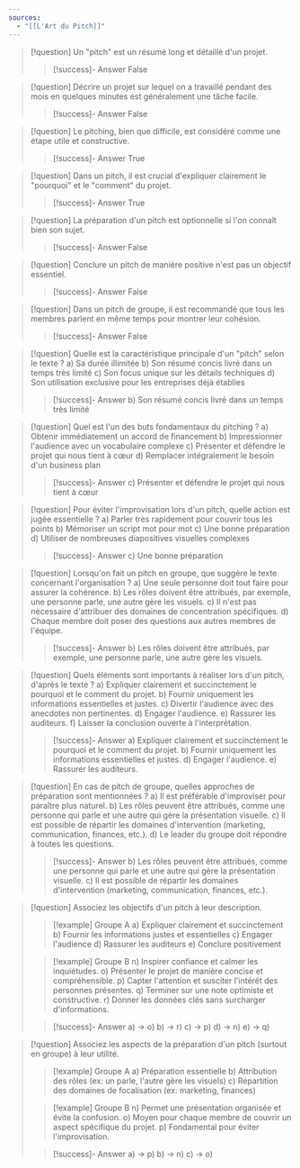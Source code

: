```yaml
---
sources:
  - "[[L'Art du Pitch]]"
---
```

> [!question] Un "pitch" est un résumé long et détaillé d'un projet.
>> [!success]- Answer
>> False

> [!question] Décrire un projet sur lequel on a travaillé pendant des mois en quelques minutes est généralement une tâche facile.
>> [!success]- Answer
>> False

> [!question] Le pitching, bien que difficile, est considéré comme une étape utile et constructive.
>> [!success]- Answer
>> True

> [!question] Dans un pitch, il est crucial d'expliquer clairement le "pourquoi" et le "comment" du projet.
>> [!success]- Answer
>> True

> [!question] La préparation d'un pitch est optionnelle si l'on connaît bien son sujet.
>> [!success]- Answer
>> False

> [!question] Conclure un pitch de manière positive n'est pas un objectif essentiel.
>> [!success]- Answer
>> False

> [!question] Dans un pitch de groupe, il est recommandé que tous les membres parlent en même temps pour montrer leur cohésion.
>> [!success]- Answer
>> False

> [!question] Quelle est la caractéristique principale d'un "pitch" selon le texte ?
> a) Sa durée illimitée
> b) Son résumé concis livré dans un temps très limité
> c) Son focus unique sur les détails techniques
> d) Son utilisation exclusive pour les entreprises déjà établies
>> [!success]- Answer
>> b) Son résumé concis livré dans un temps très limité

> [!question] Quel est l'un des buts fondamentaux du pitching ?
> a) Obtenir immédiatement un accord de financement
> b) Impressionner l'audience avec un vocabulaire complexe
> c) Présenter et défendre le projet qui nous tient à cœur
> d) Remplacer intégralement le besoin d'un business plan
>> [!success]- Answer
>> c) Présenter et défendre le projet qui nous tient à cœur

> [!question] Pour éviter l'improvisation lors d'un pitch, quelle action est jugée essentielle ?
> a) Parler très rapidement pour couvrir tous les points
> b) Mémoriser un script mot pour mot
> c) Une bonne préparation
> d) Utiliser de nombreuses diapositives visuelles complexes
>> [!success]- Answer
>> c) Une bonne préparation

> [!question] Lorsqu'on fait un pitch en groupe, que suggère le texte concernant l'organisation ?
> a) Une seule personne doit tout faire pour assurer la cohérence.
> b) Les rôles doivent être attribués, par exemple, une personne parle, une autre gère les visuels.
> c) Il n'est pas nécessaire d'attribuer des domaines de concentration spécifiques.
> d) Chaque membre doit poser des questions aux autres membres de l'équipe.
>> [!success]- Answer
>> b) Les rôles doivent être attribués, par exemple, une personne parle, une autre gère les visuels.

> [!question] Quels éléments sont importants à réaliser lors d'un pitch, d'après le texte ?
> a) Expliquer clairement et succinctement le pourquoi et le comment du projet.
> b) Fournir uniquement les informations essentielles et justes.
> c) Divertir l'audience avec des anecdotes non pertinentes.
> d) Engager l'audience.
> e) Rassurer les auditeurs.
> f) Laisser la conclusion ouverte à l'interprétation.
>> [!success]- Answer
>> a) Expliquer clairement et succinctement le pourquoi et le comment du projet.
>> b) Fournir uniquement les informations essentielles et justes.
>> d) Engager l'audience.
>> e) Rassurer les auditeurs.

> [!question] En cas de pitch de groupe, quelles approches de préparation sont mentionnées ?
> a) Il est préférable d'improviser pour paraître plus naturel.
> b) Les rôles peuvent être attribués, comme une personne qui parle et une autre qui gère la présentation visuelle.
> c) Il est possible de répartir les domaines d'intervention (marketing, communication, finances, etc.).
> d) Le leader du groupe doit répondre à toutes les questions.
>> [!success]- Answer
>> b) Les rôles peuvent être attribués, comme une personne qui parle et une autre qui gère la présentation visuelle.
>> c) Il est possible de répartir les domaines d'intervention (marketing, communication, finances, etc.).

> [!question] Associez les objectifs d'un pitch à leur description.
>> [!example] Groupe A
>> a) Expliquer clairement et succinctement
>> b) Fournir les informations justes et essentielles
>> c) Engager l'audience
>> d) Rassurer les auditeurs
>> e) Conclure positivement
>
>> [!example] Groupe B
>> n) Inspirer confiance et calmer les inquiétudes.
>> o) Présenter le projet de manière concise et compréhensible.
>> p) Capter l'attention et susciter l'intérêt des personnes présentes.
>> q) Terminer sur une note optimiste et constructive.
>> r) Donner les données clés sans surcharger d'informations.
>
>> [!success]- Answer
>> a) -> o)
>> b) -> r)
>> c) -> p)
>> d) -> n)
>> e) -> q)

> [!question] Associez les aspects de la préparation d'un pitch (surtout en groupe) à leur utilité.
>> [!example] Groupe A
>> a) Préparation essentielle
>> b) Attribution des rôles (ex: un parle, l'autre gère les visuels)
>> c) Répartition des domaines de focalisation (ex: marketing, finances)
>
>> [!example] Groupe B
>> n) Permet une présentation organisée et évite la confusion.
>> o) Moyen pour chaque membre de couvrir un aspect spécifique du projet.
>> p) Fondamental pour éviter l'improvisation.
>
>> [!success]- Answer
>> a) -> p)
>> b) -> n)
>> c) -> o)
